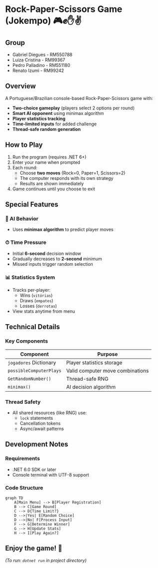 # Rock-Paper-Scissors Game (Jokempo) 🎮✊✋✌

## Group
- Gabriel Diegues - RM550788
- Luiza Cristina - RM99367
- Pedro Palladino - RM551180
- Renato Izumi - RM99242

## Overview
A Portuguese/Brazilian console-based Rock-Paper-Scissors game with:
- **Two-choice gameplay** (players select 2 options per round)
- **Smart AI opponent** using minimax algorithm
- **Player statistics tracking**
- **Time-limited inputs** for added challenge
- **Thread-safe random generation**

## How to Play
1. Run the program (requires .NET 6+)
2. Enter your name when prompted
3. Each round:
   - Choose **two moves** (Rock=0, Paper=1, Scissors=2)
   - The computer responds with its own strategy
   - Results are shown immediately
4. Game continues until you choose to exit

## Special Features
### 🧠 AI Behavior
- Uses **minimax algorithm** to predict player moves

### ⏱ Time Pressure
- Initial **6-second** decision window
- Gradually decreases to **2-second** minimum
- Missed inputs trigger random selection

### 📊 Statistics System
- Tracks per-player:
  - Wins (`vitórias`)
  - Draws (`empates`)
  - Losses (`derrotas`)
- View stats anytime from menu

## Technical Details
### Key Components
| Component | Purpose |
|-----------|---------|
| `jogadores` Dictionary | Player statistics storage |
| `possibleComputerPlays` | Valid computer move combinations |
| `GetRandomNumber()` | Thread-safe RNG |
| `minimax()` | AI decision algorithm |

### Thread Safety
- All shared resources (like RNG) use:
  - `lock` statements
  - Cancellation tokens
  - Async/await patterns

## Development Notes
### Requirements
- .NET 6.0 SDK or later
- Console terminal with UTF-8 support

### Code Structure
```mermaid
graph TD
    A[Main Menu] --> B[Player Registration]
    B --> C[Game Round]
    C --> D{Time Limit?}
    D -->|Yes| E[Random Choice]
    D -->|No| F[Process Input]
    F --> G[Determine Winner]
    G --> H[Update Stats]
    H --> I[Play Again?]
```
## **Enjoy the game!** 🚀  
*(To run: `dotnet run` in project directory)*
